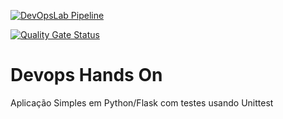 [![DevOpsLab Pipeline](https://github.com/marciotorquato/devopslab/actions/workflows/pipeline.yml/badge.svg)](https://github.com/marciotorquato/devopslab/actions/workflows/pipeline.yml)

[![Quality Gate Status](https://sonarcloud.io/api/project_badges/measure?project=marciotorquato_devopslab&metric=alert_status)](https://sonarcloud.io/summary/new_code?id=marciotorquato_devopslab)


# Devops Hands On
Aplicação Simples em Python/Flask com testes usando Unittest
